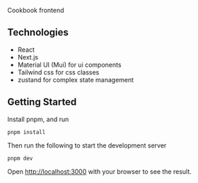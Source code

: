 Cookbook frontend

## Technologies
* React
* Next.js
* Material UI (Mui) for ui components
* Tailwind css for css classes
* zustand for complex state management

## Getting Started

Install pnpm, and run

```
pnpm install
```

Then run the following to start the development server

```
pnpm dev
```

Open [http://localhost:3000](http://localhost:3000) with your browser to see the result.

